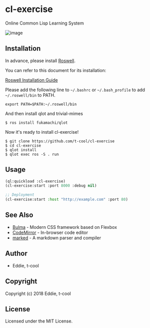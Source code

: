 # cl-exercise

Online Common Lisp Learning System

![image](https://github.com/t-cool/cl-exercise/blob/master/screenshot/img.png)

## Installation

In advance, please install [Roswell](https://github.com/roswell/roswell).

You can refer to this document for its installation:

[Roswell Installation Guide](https://github.com/roswell/roswell/wiki/Installation)


Please add the following line to `~/.bashrc` or `~/.bash_profile` to add `~/.roswell/bin` to PATH.

```
export PATH=$PATH:~/.roswell/bin
```

And then install qlot and trivial-mimes 

```
$ ros install fukamachi/qlot
```

Now it's ready to install cl-exercise!

```
$ git clone https://github.com/t-cool/cl-exercise
$ cd cl-exercise
$ qlot install
$ qlot exec ros -S . run
```

## Usage

```lisp
(ql:quickload :cl-exercise)
(cl-exercise:start :port 8000 :debug nil)

;; Deployment
(cl-exercise:start :host "http://example.com" :port 80)
```

## See Also

* [Bulma](https://github.com/jgthms/bulma) - Modern CSS framework based on Flexbox
* [CodeMirror](https://github.com/codemirror/codemirror) - In-browser code editor
* [marked](https://github.com/chjj/marked) - A markdown parser and compiler

## Author

* Eddie, t-cool

## Copyright

Copyright (c) 2018 Eddie, t-cool

## License

Licensed under the MIT License.
